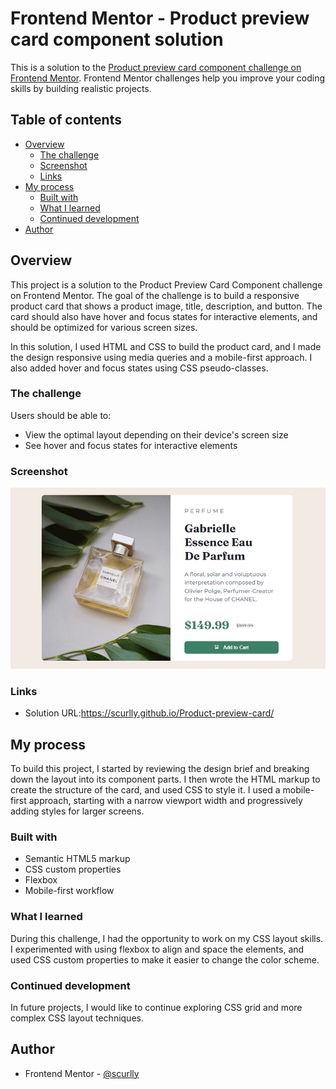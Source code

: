 # Frontend Mentor - Product preview card component solution

This is a solution to the [Product preview card component challenge on Frontend Mentor](https://www.frontendmentor.io/challenges/product-preview-card-component-GO7UmttRfa). Frontend Mentor challenges help you improve your coding skills by building realistic projects. 

## Table of contents

- [Overview](#overview)
  - [The challenge](#the-challenge)
  - [Screenshot](#screenshot)
  - [Links](#links)
- [My process](#my-process)
  - [Built with](#built-with)
  - [What I learned](#what-i-learned)
  - [Continued development](#continued-development)
- [Author](#author)


## Overview
This project is a solution to the Product Preview Card Component challenge on Frontend Mentor. The goal of the challenge is to build a responsive product card that shows a product image, title, description, and button. The card should also have hover and focus states for interactive elements, and should be optimized for various screen sizes.

In this solution, I used HTML and CSS to build the product card, and I made the design responsive using media queries and a mobile-first approach. I also added hover and focus states using CSS pseudo-classes.

### The challenge

Users should be able to:

- View the optimal layout depending on their device's screen size
- See hover and focus states for interactive elements

### Screenshot

![](./images/product_card.png)


### Links

- Solution URL:https://scurlly.github.io/Product-preview-card/

## My process
To build this project, I started by reviewing the design brief and breaking down the layout into its component parts. I then wrote the HTML markup to create the structure of the card, and used CSS to style it. I used a mobile-first approach, starting with a narrow viewport width and progressively adding styles for larger screens.

### Built with

- Semantic HTML5 markup
- CSS custom properties
- Flexbox
- Mobile-first workflow

### What I learned

During this challenge, I had the opportunity to work on my CSS layout skills. I experimented with using flexbox to align and space the elements, and used CSS custom properties to make it easier to change the color scheme.

### Continued development

In future projects, I would like to continue exploring CSS grid and more complex CSS layout techniques.


## Author

- Frontend Mentor - [@scurlly](https://www.frontendmentor.io/profile/scurlly)


